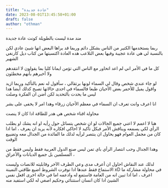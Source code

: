 ```yaml
---
title: "عادة جديدة"
date: 2023-08-01T13:45:58+01:00
draft: false
author: "othman"
---
```


مند مدة ليست بالطويلة كونت عادة جديدة

ربما يستخدمها الكتير من الناس بشكل دائم وربما قد يراها البعض انها شيئ عادي لكن بالنسبة لي هي عادة عجيبة وفيها بعض التلاعب هده العادة اكتسبتها من كتاب ديل كارنغي الشهير

كل ما في الأمر اني لم اعد اتحاور مع الناس التي تؤمن ايمانا كليا بما يقولون لا انتقدهم ولا أخبرهم بأنهم مخطئون

لو جاء عندي شخص وقال لي السماء لونها برتقالي ، سأقول له نعم بالتأكيد وربما ازيد واقول يميل للأحمر بعض الأحيان
طبعا فالسماء في احدى حالاتها تصبح كدلك أيضا هدا ليس ما يحدت بالتحديد لكن اضن ان الفكرة وصلت

انا اعرف وانت تعرف ان السماء في معظم الأحيان زرقاء وهدا امر لا يخفى على بشر

محاولة اقناء شخص هي هدر للطاقة ادا كان لا ينصت

هنا لا اعمم لا اعني جميع الحالات لو ان شخص يتسائل حول رأيه او انه يشك او يطلب الرأي لكي يسمعه ويناقش الأمر فبكل تأكيد لا احاكي افكاره
لأنه يريد ان يعرف ، اما ادا كان من مجمل العوام فهو يحاول ان ينتصر لرأيه لدلك ما الفائدة من الجدال معه وتضييع الوقت

وهدا الجدال وحب انتصار الرأي باي تمن ليس صنع الدول العربية فقط وليس فقط من المسلمين
بل جميع الديانات والأعراق ،

لدلك عند النقاش احاول ان أعرف مدى وعي الطرف الآخر وقابليته للانصات وليست الاستماع فقط
عندها ادا توفرت الشروط اضيع طاقتي التمينة xD في محاولة مشاركة ما اعرف ،
اما ادا تبين انه من العامة فاستمع له وادعمه
اما في حالة اخرى افعل نفس الشيئ ادا كان انسان استتنائي وحكيم اصغي له لكي استفيد منه
